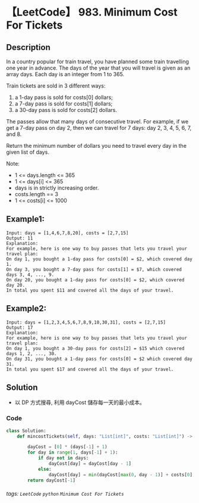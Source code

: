 # 【LeetCode】 983. Minimum Cost For Tickets

## Description
In a country popular for train travel, you have planned some train travelling one year in advance.  The days of the year that you will travel is given as an array days.  Each day is an integer from 1 to 365.

Train tickets are sold in 3 different ways:

1. a 1-day pass is sold for costs[0] dollars;
2. a 7-day pass is sold for costs[1] dollars;
3. a 30-day pass is sold for costs[2] dollars.

The passes allow that many days of consecutive travel.  For example, if we get a 7-day pass on day 2, then we can travel for 7 days: day 2, 3, 4, 5, 6, 7, and 8.

Return the minimum number of dollars you need to travel every day in the given list of days.

Note:

+ 1 <= days.length <= 365
+ 1 <= days[i] <= 365
+ days is in strictly increasing order.
+ costs.length == 3
+ 1 <= costs[i] <= 1000

## Example1:
```
Input: days = [1,4,6,7,8,20], costs = [2,7,15]
Output: 11
Explanation: 
For example, here is one way to buy passes that lets you travel your travel plan:
On day 1, you bought a 1-day pass for costs[0] = $2, which covered day 1.
On day 3, you bought a 7-day pass for costs[1] = $7, which covered days 3, 4, ..., 9.
On day 20, you bought a 1-day pass for costs[0] = $2, which covered day 20.
In total you spent $11 and covered all the days of your travel.
```

## Example2:
```
Input: days = [1,2,3,4,5,6,7,8,9,10,30,31], costs = [2,7,15]
Output: 17
Explanation: 
For example, here is one way to buy passes that lets you travel your travel plan:
On day 1, you bought a 30-day pass for costs[2] = $15 which covered days 1, 2, ..., 30.
On day 31, you bought a 1-day pass for costs[0] = $2 which covered day 31.
In total you spent $17 and covered all the days of your travel.
```

## Solution
* 以 DP 方式搜尋, 利用 dayCost 儲存每一天的最小成本。

### Code
```python
class Solution:
    def mincostTickets(self, days: "List[int]", costs: "List[int]") -> "int":

        dayCost = [0] * (days[-1] + 1)
        for day in range(1, days[-1] + 1):
            if day not in days:
                dayCost[day] = dayCost[day - 1]
            else:
                dayCost[day] = min(dayCost[max(0, day - 1)] + costs[0], dayCost[max(0, day - 7)] + costs[1], dayCost[max(0, day - 30)] + costs[2])
        return dayCost[-1]
```

###### tags: `LeetCode` `python` `Minimum Cost For Tickets` 